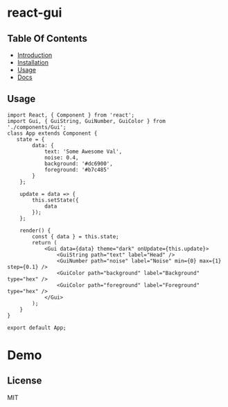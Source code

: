 # react-gui

## Table Of Contents

-  [Introduction](#introduction)
-  [Installation](#installation)
-  [Usage](#usage)
-  [Docs](#docs)

## Usage

```
import React, { Component } from 'react';
import Gui, { GuiString, GuiNumber, GuiColor } from './components/Gui';
class App extends Component {
   state = {
		data: {
			text: 'Some Awesome Val',
			noise: 0.4,
			background: '#dc6900',
			foreground: '#b7c485'
		}
	};

	update = data => {
		this.setState({
			data
		});
	};

	render() {
		const { data } = this.state;
		return (
			<Gui data={data} theme="dark" onUpdate={this.update}>
				<GuiString path="text" label="Head" />
				<GuiNumber path="noise" label="Noise" min={0} max={1} step={0.1} />
				<GuiColor path="background" label="Background" type="hex" />
				<GuiColor path="foreground" label="Foreground" type="hex" />
			</Gui>
		);
	}
}

export default App;
```

# Demo

## License

MIT

